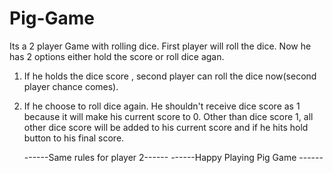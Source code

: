 # Pig-Game
Its a 2 player Game with rolling dice. 
First player will roll the dice. Now he has 2 options either hold the score or roll dice agan.
1. If he holds the dice score , second player can roll the dice now(second player chance comes).
2. If he choose to roll dice again. He shouldn't receive dice score as 1 because it will make his
   current score to 0.
   Other than dice score 1, all other dice score will be added to his current score and if he hits
   hold button to his final score.
   
   ------Same rules for player 2------
   ------Happy Playing Pig Game ------
